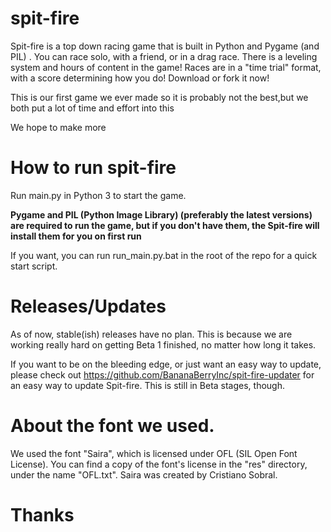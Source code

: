 # spit-fire

Spit-fire is a top down racing game that is built in Python and Pygame (and PIL) . You can race solo, with a friend, or in a drag race. There is a leveling system and hours of content in the game! Races are in a "time trial" format, with a score determining how you do! Download or fork it now!


This is our first game we ever made so it is probably not the best,but we both put a lot of time and effort into this


We hope to make more

# How to run spit-fire

Run main.py in Python 3 to start the game.


**Pygame and PIL (Python Image Library) (preferably the latest versions) are required to run the game, but if you don't have them, the Spit-fire will install them for you on first run**


If you want, you can run run_main.py.bat in the root of the repo for a quick start script.

# Releases/Updates

As of now, stable(ish) releases have no plan. This is because we are working really hard on getting Beta 1 finished, no matter how long it takes.

If you want to be on the bleeding edge, or just want an easy way to update, please check out https://github.com/BananaBerryInc/spit-fire-updater for an easy way to update Spit-fire. This is still in Beta stages, though.

# About the font we used.

We used the font "Saira", which is licensed under OFL (SIL Open Font License). You can find a copy of the font's license in the "res" directory, under the name "OFL.txt". Saira was created by Cristiano Sobral. 

# Thanks

